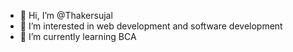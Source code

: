- 👋 Hi, I’m @Thakersujal
- 👀 I’m interested in web development and software development 
- 🌱 I’m currently learning BCA 

<!---
Thakersujal/Thakersujal is a ✨ special ✨ repository because its `README.md` (this file) appears on your GitHub profile.
You can click the Preview link to take a look at your changes.
--->
